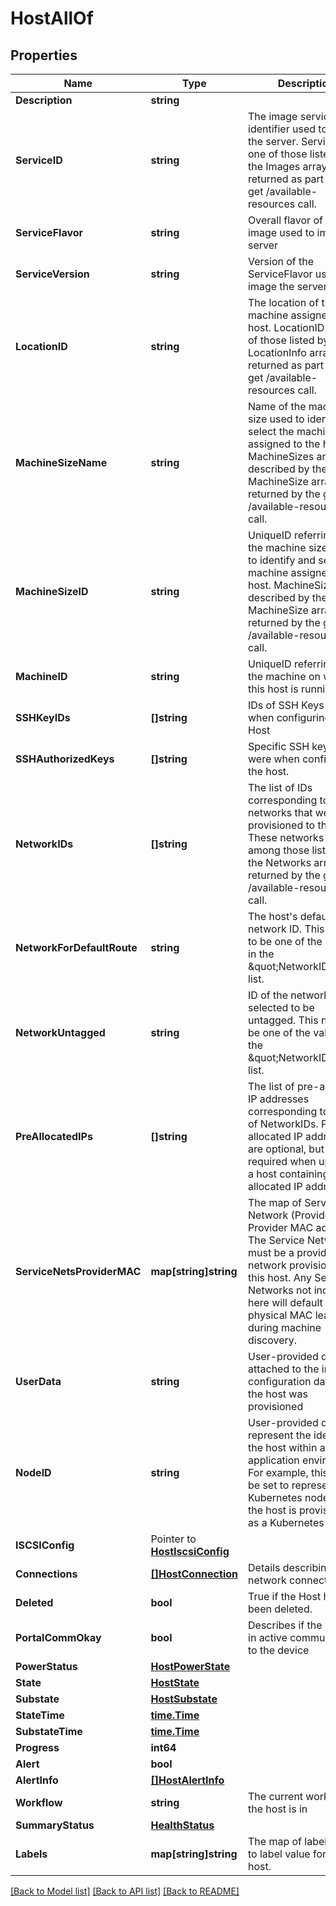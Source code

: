 # HostAllOf

## Properties

Name | Type | Description | Notes
------------ | ------------- | ------------- | -------------
**Description** | **string** |  | 
**ServiceID** | **string** | The image service identifier used to image the server. ServiceID is one of those listed by the Images array returned as part of the get /available-resources call. | 
**ServiceFlavor** | **string** | Overall flavor of server image used to image the server | 
**ServiceVersion** | **string** | Version of the ServiceFlavor used to image the server | 
**LocationID** | **string** | The location of the machine assigned to the host.  LocationID is one of those listed by the LocationInfo array returned as part of the get /available-resources call. | 
**MachineSizeName** | **string** | Name of the machine size used to identify and select the machine assigned to the host.  MachineSizes are described by the MachineSize array returned by the get /available-resources call. | 
**MachineSizeID** | **string** | UniqueID referring to the machine size used to identify and select the machine assigned to the host.  MachineSizes are described by the MachineSize array returned by the get /available-resources call. | 
**MachineID** | **string** | UniqueID referring to the machine on which this host is running. | 
**SSHKeyIDs** | **[]string** | IDs of SSH Keys used when configuring the Host | 
**SSHAuthorizedKeys** | **[]string** | Specific SSH keys that were when configuring the host. | 
**NetworkIDs** | **[]string** | The list of IDs corresponding to the networks that were provisioned to the host. These networks are among those listed in the Networks array returned by the get /available-resources call. | 
**NetworkForDefaultRoute** | **string** | The host&#39;s default network ID. This needs to be one of the values in the  \&quot;NetworkIDs\&quot; list. | 
**NetworkUntagged** | **string** | ID of the network selected to be untagged. This needs to be one of the values in the  \&quot;NetworkIDs\&quot; list. | 
**PreAllocatedIPs** | **[]string** | The list of pre-allocated IP addresses corresponding to the list of NetworkIDs. Pre-allocated IP addresses are optional, but required when updating a host containing Pre-allocated IP addresses. | 
**ServiceNetsProviderMAC** | **map[string]string** | The map of Service Network (Provider) ID to Provider MAC address.   The Service Network must be a provider network provisioned to this host. Any Service Networks not included here will default to the physical MAC learned during machine discovery. | 
**UserData** | **string** | User-provided data attached to the image configuration data when the host was provisioned | 
**NodeID** | **string** | User-provided data to represent the identity of the host within an application environment. For example, this could be set to represent the Kubernetes node ID if the host is provisioned as a Kubernetes node. | 
**ISCSIConfig** | Pointer to [**HostIscsiConfig**](HostISCSIConfig.md) |  | 
**Connections** | [**[]HostConnection**](HostConnection.md) | Details describing host network connections | 
**Deleted** | **bool** | True if the Host has been deleted. | 
**PortalCommOkay** | **bool** | Describes if the portal is in active communication to the device | 
**PowerStatus** | [**HostPowerState**](HostPowerState.md) |  | 
**State** | [**HostState**](HostState.md) |  | 
**Substate** | [**HostSubstate**](HostSubstate.md) |  | 
**StateTime** | [**time.Time**](time.Time.md) |  | 
**SubstateTime** | [**time.Time**](time.Time.md) |  | 
**Progress** | **int64** |  | 
**Alert** | **bool** |  | 
**AlertInfo** | [**[]HostAlertInfo**](HostAlertInfo.md) |  | 
**Workflow** | **string** | The current workflow the host is in | 
**SummaryStatus** | [**HealthStatus**](HealthStatus.md) |  | 
**Labels** | **map[string]string** | The map of label name to label value for the host. | 

[[Back to Model list]](../README.md#documentation-for-models) [[Back to API list]](../README.md#documentation-for-api-endpoints) [[Back to README]](../README.md)


